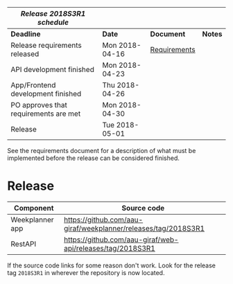 | _**Release 2018S3R1 schedule**_                            |                          |                |           |
|------------------------------------------------------------|--------------------------|----------------|-----------|
| **Deadline**                                               | **Date**                 | **Document**   | **Notes** |
| Release requirements released                 | Mon 2018-04-16 | [Requirements](2018s3r1/requirements.md)|         |
| API development finished                                   | Mon 2018-04-23           |                |           |
| App/Frontend development finished                          | Thu 2018-04-26           |                |           |
| PO approves that requirements are met                      | Mon 2018-04-30           |                |           |
| Release                                                    | Tue 2018-05-01           |                |           |

See the requirements document for a description of what must be implemented before the release can be considered finished. 

# Release
| **Component**     | **Source code**                                                                                |
|-------------------|------------------------------------------------------------------------------------------------|
|Weekplanner app    |https://github.com/aau-giraf/weekplanner/releases/tag/2018S3R1                                  |
|RestAPI            |https://github.com/aau-giraf/web-api/releases/tag/2018S3R1                                      |

If the source code links for some reason don't work. Look for the release tag `2018S3R1` in wherever the repository is now located.
